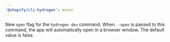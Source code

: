 ```yaml
---
'@shopify/cli-hydrogen': minor
---
```


New `open` flag for the `hydrogen dev` command. When `--open` is passed to this command, the app will automatically open in a browser window. The default value is false.
